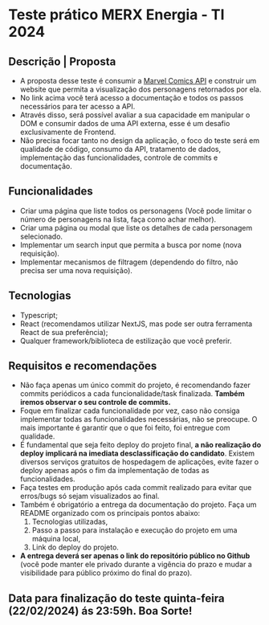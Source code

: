 # Teste prático MERX Energia - TI 2024

## **Descrição | Proposta**
- A proposta desse teste é consumir a [Marvel Comics API](https://developer.marvel.com/documentation/getting_started) e construir um website que permita a visualização dos personagens retornados por ela.
- No link acima você terá acesso a documentação e todos os passos necessários para ter acesso a API.
- Através disso, será possível avaliar a sua capacidade em manipular o DOM e consumir dados de uma API externa, esse é um desafio exclusivamente de Frontend.
- Não precisa focar tanto no design da aplicação, o foco do teste será em qualidade de código, consumo da API, tratamento de dados, implementação das funcionalidades, controle de commits e documentação.

## **Funcionalidades**

- Criar uma página que liste todos os personagens (Você pode limitar o número de personagens na lista, faça como achar melhor).
- Criar uma página ou modal que liste os detalhes de cada personagem selecionado.
- Implementar um search input que permita a busca por nome (nova requisição).
- Implementar mecanismos de filtragem (dependendo do filtro, não precisa ser uma nova requisição).

## **Tecnologias**
- Typescript;
- React (recomendamos utilizar NextJS, mas pode ser outra ferramenta React de sua preferência);
- Qualquer framework/biblioteca de estilização que você preferir.

## **Requisitos e recomendações**
- Não faça apenas um único commit do projeto, é recomendando fazer commits periódicos a cada funcionalidade/task finalizada. **Também iremos observar o seu controle de commits.**
- Foque em finalizar cada funcionalidade por vez, caso não consiga implementar todas as funcionalidades necessárias, não se preocupe. O mais importante é garantir que o que foi feito, foi entregue com qualidade.
- É fundamental que seja feito deploy do projeto final, **a não realização do deploy implicará na imediata desclassificação do candidato**. Existem diversos serviços gratuitos de hospedagem de aplicações, evite fazer o deploy apenas após o fim da implementação de todas as funcionalidades. 
- Faça testes em produção após cada commit realizado para evitar que erros/bugs só sejam visualizados ao final.
- Também é obrigatório a entrega da documentação do projeto. Faça um README organizado com os principais pontos abaixo:
     1. Tecnologias utilizadas,
     2. Passo a passo para instalação e execução do projeto em uma máquina local,
     3. Link do deploy do projeto.
- **A entrega deverá ser apenas o link do repositório público no Github** (você pode manter ele privado durante a vigência do prazo e mudar a visibilidade para público próximo do final do prazo).

## **Data para finalização do teste quinta-feira (22/02/2024) ás 23:59h. Boa Sorte!**
